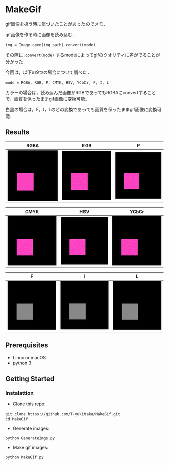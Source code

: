# MakeGif

gif画像を扱う時に気づいたことがあったのでメモ．

gif画像を作る時に画像を読み込む．

`img = Image.open(img_path).convert(mode)` 

その際に`.convert(mode)` するmodeによってgifのクオリティに差がでることが分かった．

今回は，以下の9つの場合について調べた．

`mode = RGBA, RGB, P, CMYK, HSV, YCbCr, F, I, L`

カラーの場合は，読み込んだ画像がRGBであってもRGBAにconvertすることで，画質を保ったままgif画像に変換可能．

白黒の場合は，F，I，Lのどの変換であっても画質を保ったままgif画像に変換可能．

## Results
| RGBA | RGB | P |
----|----|----
| <img src='https://github.com/T-yukitaka/MakeGif/blob/master/results/RGBA.gif'> | <img src='https://github.com/T-yukitaka/MakeGif/blob/master/results/RGB.gif'> | <img src='https://github.com/T-yukitaka/MakeGif/blob/master/results/P.gif'> |

| CMYK | HSV | YCbCr |
----|----|----
| <img src='https://github.com/T-yukitaka/MakeGif/blob/master/results/CMYK.gif'> | <img src='https://github.com/T-yukitaka/MakeGif/blob/master/results/HSV.gif'> | <img src='https://github.com/T-yukitaka/MakeGif/blob/master/results/YCbCr.gif'> |

| F | I | L |
----|----|----
| <img src='https://github.com/T-yukitaka/MakeGif/blob/master/results/F.gif'> | <img src='https://github.com/T-yukitaka/MakeGif/blob/master/results/I.gif'> | <img src='https://github.com/T-yukitaka/MakeGif/blob/master/results/L.gif'> |


## Prerequisites
- Linux or macOS
- python 3

## Getting Started
### Instalattion
- Clone this repo:
```
git clone https://github.com/T-yukitaka/MakeGif.git
cd MakeGif
```
- Generate images:
```
python GenerateImgs.py
```
- Make gif images:
```
python MakeGif.py
```